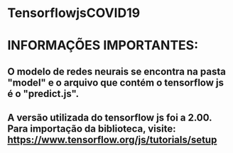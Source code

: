 # TensorflowjsCOVID19

# INFORMAÇÕES IMPORTANTES:
## O modelo de redes neurais se encontra na pasta "model" e o arquivo que contém o tensorflow js é o "predict.js".
## A versão utilizada do tensorflow js foi a 2.00. Para importação da biblioteca, visite: <https://www.tensorflow.org/js/tutorials/setup>
